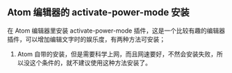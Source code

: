 ## Atom 编辑器的 activate-power-mode 安装

在 Atom 编辑器里安装 activate-power-mode 插件，这是一个比较有趣的编辑器插件，可以增加编辑文字时的娱乐度，有两种方法可安装；

1. Atom 自带的安装，但是需要科学上网，而且网速要好，不然会安装失败，所以没这个条件的，就不建议使用这种方法安装了。
